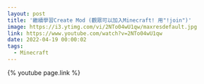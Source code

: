 ```yaml
---
layout: post
title: '繼續學習Create Mod (觀眾可以加入Minecraft! 用"!join")'
image: https://i3.ytimg.com/vi/2NTo04wU1qw/maxresdefault.jpg
link: https://www.youtube.com/watch?v=2NTo04wU1qw
date: 2022-04-19 00:00:02
tags:
  - Minecraft
---
```


{% youtube page.link %}
